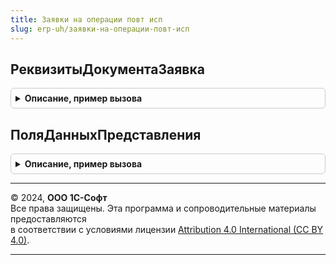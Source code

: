 ```yaml
---
title: Заявки на операции повт исп
slug: erp-uh/заявки-на-операции-повт-исп
---
```



## РеквизитыДокументаЗаявка
<details style="margin: 1em 0; padding: 0.5em; border: 1px solid #ccc; border-radius: 6px;">

<summary style="font-weight: bold; cursor: pointer;">Описание, пример вызова</summary>

```bsl

// Функция возвращает унифицировнную структуру имен реквизитов заявки и их размещений
Функция РеквизитыДокументаЗаявка(ПолноеИмяМетаданных) экспорт Экспорт
```

Пример вызова
```bsl
Результат = ЗаявкиНаОперацииПовтИсп.РеквизитыДокументаЗаявка(ПолноеИмяМетаданных) экспорт);
```
</details>

## ПоляДанныхПредставления
<details style="margin: 1em 0; padding: 0.5em; border: 1px solid #ccc; border-radius: 6px;">

<summary style="font-weight: bold; cursor: pointer;">Описание, пример вызова</summary>

```bsl

// Возвращает структуру полей данных для формирования представления
Функция ПоляДанныхПредставления(ИмяДокумента) Экспорт
```

Пример вызова
```bsl
Результат = ЗаявкиНаОперацииПовтИсп.ПоляДанныхПредставления(ИмяДокумента) 
```
</details>

---

© 2024, **ООО 1С-Софт**  
Все права защищены. Эта программа и сопроводительные материалы предоставляются  
в соответствии с условиями лицензии [Attribution 4.0 International (CC BY 4.0)](https://creativecommons.org/licenses/by/4.0/legalcode).

---
